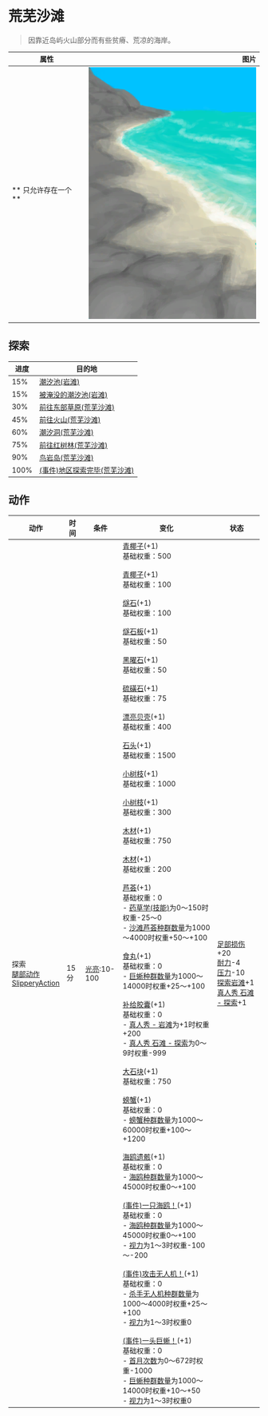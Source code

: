 # 荒芜沙滩  
> 因靠近岛屿火山部分而有些贫瘠、荒凉的海岸。  
  
  属性  |   图片   
 ----  |  ----:   
 ** 只允许存在一个 **  |  ![](Sprite/DesolateBeach.png)   
  
## 探索  
进度  |  目的地  
----  |  ----  
15%  |  [潮汐池(岩滩)](TidePool.md)  
15%  |  [被淹没的潮汐池(岩滩)](TidePoolFlooded.md)  
30%  |  [前往东部草原(荒芜沙滩)](Path_DesolateBeachToGrasslandsE.md)  
45%  |  [前往火山(荒芜沙滩)](Path_DesolateBeachToVolcano.md)  
60%  |  [潮汐洞(荒芜沙滩)](CaveTidalEntrance.md)  
75%  |  [前往红树林(荒芜沙滩)](Path_DesolateBeachToMangroves.md)  
90%  |  [鸟岩岛(荒芜沙滩)](Path_DesolateBeachToBirdRock.md)  
100%  |  [(事件)地区探索完毕(荒芜沙滩)](Event_DesolateBeachExplored.md)  
## 动作  
动作  |  时间  |  条件  |  变化  |  状态  
----  |  ----  |  ----  |  ----  |  ----  
探索<br>[腿部动作](LegAction.md)<br>[SlipperyAction](SlipperyAction.md)  |  15分  |  [光亮](Light.md):10-100  |  [青椰子](CoconutHusked.md)(+1)<br>基础权重：500<br><br>[青椰子](CoconutHusked.md)(+1)<br>基础权重：100<br><br>[燧石](Flint.md)(+1)<br>基础权重：100<br><br>[燧石板](FlintSlab.md)(+1)<br>基础权重：50<br><br>[黑曜石](Obsidian.md)(+1)<br>基础权重：50<br><br>[硫磺石](StoneHeavyBrimstone.md)(+1)<br>基础权重：75<br><br>[漂亮贝壳](SeashellsPretty.md)(+1)<br>基础权重：400<br><br>[石头](Stone.md)(+1)<br>基础权重：1500<br><br>[小树枝](Sticks.md)(+1)<br>基础权重：1000<br><br>[小树枝](Sticks.md)(+1)<br>基础权重：300<br><br>[木材](Wood.md)(+1)<br>基础权重：750<br><br>[木材](Wood.md)(+1)<br>基础权重：200<br><br>[芦荟](AloeVera.md)(+1)<br>基础权重：0<br>- [药草学(技能)](Skill_Herbology.md)为0～150时权重-25～0<br>- [沙滩芦荟种群数量](AloeVera_BeachPop.md)为1000～4000时权重+50～+100<br><br>[食丸](GastricPellet.md)(+1)<br>基础权重：0<br>- [巨蜥种群数量](Pop_Monitor.md)为1000～14000时权重+25～+100<br><br>[补给胶囊](TV_SupplyCapsule.md)(+1)<br>基础权重：0<br>- [真人秀 - 岩滩](TV_Rocks.md)为+1时权重+200<br>- [真人秀 石滩 - 探索](TV_RocksExplore.md)为0～9时权重-999<br><br>[大石块](StoneHeavy.md)(+1)<br>基础权重：750<br><br>[螃蟹](Crab.md)(+1)<br>基础权重：0<br>- [螃蟹种群数量](Pop_Crab.md)为1000～60000时权重+100～+1200<br><br>[海鸥遗骸](SeagullCarcass.md)(+1)<br>基础权重：0<br>- [海鸥种群数量](Pop_Seagull.md)为1000～45000时权重0～+100<br><br>[(事件)一只海鸥！](Event_SeagullFight.md)(+1)<br>基础权重：0<br>- [海鸥种群数量](Pop_Seagull.md)为1000～45000时权重0～+100<br>- [视力](Myopia.md)为1～3时权重-100～-200<br><br>[(事件)攻击无人机！](Event_DroneFight.md)(+1)<br>基础权重：0<br>- [杀手无人机种群数量](Pop_Drone.md)为1000～4000时权重+25～+100<br>- [视力](Myopia.md)为1～3时权重0<br><br>[(事件)一头巨蜥！](Event_MonitorFight.md)(+1)<br>基础权重：0<br>- [首月次数](FirstMonthCounter.md)为0～672时权重-1000<br>- [巨蜥种群数量](Pop_Monitor.md)为1000～14000时权重+10～+50<br>- [视力](Myopia.md)为1～3时权重0<br>  |  [足部损伤](FootDamage.md)+20<br>[耐力](Stamina.md)-4<br>[压力](Stress.md)-10<br>[探索岩滩](Exploration_Rocks.md)+1<br>[真人秀 石滩 - 探索](TV_RocksExplore.md)+1  

